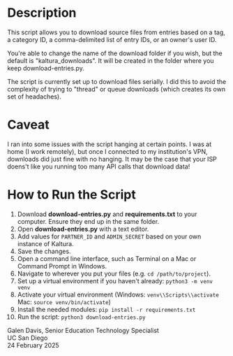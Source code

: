 # Description
This script allows you to download source files from entries based on a tag, a category ID, a comma-delimited list of entry IDs, or an owner's user ID. 

You're able to change the name of the download folder if you wish, but the default is "kaltura_downloads". It will be created in the folder where you keep download-entries.py.

The script is currently set up to download files serially. I did this to avoid the complexity of trying to "thread" or queue downloads (which creates its own set of headaches). 


# Caveat
I ran into some issues with the script hanging at certain points. I was at home (I work remotely), but once I connected to my institution's VPN, downloads did just fine with no hanging. It may be the case that your ISP doens't like you running too many API calls that download data!

# How to Run the Script
1. Download **download-entries.py** and **requirements.txt** to your computer. Ensure they end up in the same folder.
2. Open **download-entries.py** with a text editor.
3. Add values for `PARTNER_ID` and `ADMIN_SECRET` based on your own instance of Kaltura.
4. Save the changes.
5. Open a command line interface, such as Terminal on a Mac or Command Prompt in Windows.
6. Navigate to wherever you put your files (e.g. `cd /path/to/project`).
7. Set up a virtual environment if you haven't already: `python3 -m venv venv`
8. Activate your virtual environment (Windows: `venv\\Scripts\\activate` Mac: `source venv/bin/activate`)
9. Install the needed modules: `pip install -r requirements.txt`
10. Run the script: `python3 download-entries.py`


Galen Davis, Senior Education Technology Specialist  
UC San Diego  
24 February 2025  
